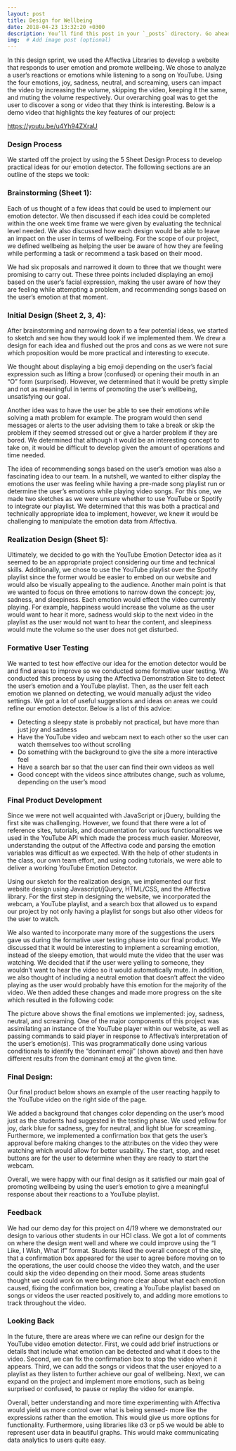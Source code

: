 ```yaml
---
layout: post
title: Design for Wellbeing
date: 2018-04-23 13:32:20 +0300
description: You’ll find this post in your `_posts` directory. Go ahead and edit it and re-build the site to see your changes. # Add post description (optional)
img:  # Add image post (optional)
---
```

In this design sprint, we used the Affectiva Libraries to develop a website that responds to user emotion and promote wellbeing. We chose to analyze a user’s reactions or emotions while listening to a song on YouTube. Using the four emotions, joy, sadness, neutral, and screaming, users can impact the video by increasing the volume, skipping the video, keeping it the same, and muting the volume respectively. Our overarching goal was to get the user to discover a song or video that they think is interesting. Below is a demo video that highlights the key features of our project:

https://youtu.be/u4Yh94ZXraU

###  Design Process
We started off the project by using the 5 Sheet Design Process to develop practical ideas for our emotion detector. The following sections are an outline of the steps we took:

###  Brainstorming (Sheet 1):
Each of us thought of a few ideas that could be used to implement our emotion detector. We then discussed if each idea could be completed within the one week time frame we were given by evaluating the technical level needed. We also discussed how each design would be able to leave an impact on the user in terms of wellbeing. For the scope of our project, we defined wellbeing as helping the user be aware of how they are feeling while performing a task or recommend a task based on their mood.

We had six proposals and narrowed it down to three that we thought were promising to carry out. These three points included displaying an emoji based on the user’s facial expression, making the user aware of how they are feeling while attempting a problem, and recommending songs based on the user’s emotion at that moment.

###  Initial Design (Sheet 2, 3, 4):
After brainstorming and narrowing down to a few potential ideas, we started to sketch and see how they would look if we implemented them. We drew a design for each idea and flushed out the pros and cons as we were not sure which proposition would be more practical and interesting to execute.

We thought about displaying a big emoji depending on the user’s facial expression such as lifting a brow (confused) or opening their mouth in an “O” form (surprised). However, we determined that it would be pretty simple and not as meaningful in terms of promoting the user’s wellbeing, unsatisfying our goal.

Another idea was to have the user be able to see their emotions while solving a math problem for example. The program would then send messages or alerts to the user advising them to take a break or skip the problem if they seemed stressed out or give a harder problem if they are bored. We determined that although it would be an interesting concept to take on, it would be difficult to develop given the amount of operations and time needed.

The idea of recommending songs based on the user’s emotion was also a fascinating idea to our team. In a nutshell, we wanted to either display the emotions the user was feeling while having a pre-made song playlist run or determine the user’s emotions while playing video songs. For this one, we made two sketches as we were unsure whether to use YouTube or Spotify to integrate our playlist. We determined that this was both a practical and technically appropriate idea to implement, however, we knew it would be challenging to manipulate the emotion data from Affectiva.

###  Realization Design (Sheet 5):
Ultimately, we decided to go with the YouTube Emotion Detector idea as it seemed to be an appropriate project considering our time and technical skills. Additionally, we chose to use the YouTube playlist over the Spotify playlist since the former would be easier to embed on our website and would also be visually appealing to the audience. Another main point is that we wanted to focus on three emotions to narrow down the concept: joy, sadness, and sleepiness. Each emotion would effect the video currently playing. For example, happiness would increase the volume as the user would want to hear it more, sadness would skip to the next video in the playlist as the user would not want to hear the content, and sleepiness would mute the volume so the user does not get disturbed.

###  Formative User Testing
We wanted to test how effective our idea for the emotion detector would be and find areas to improve so we conducted some formative user testing. We conducted this process by using the Affectiva Demonstration Site to detect the user’s emotion and a YouTube playlist. Then, as the user felt each emotion we planned on detecting, we would manually adjust the video settings. We got a lot of useful suggestions and ideas on areas we could refine our emotion detector. Below is a list of this advice:

- Detecting a sleepy state is probably not practical, but have more than just joy and sadness
- Have the YouTube video and webcam next to each other so the user can watch themselves too without scrolling
- Do something with the background to give the site a more interactive feel
- Have a search bar so that the user can find their own videos as well
- Good concept with the videos since attributes change, such as volume, depending on the user’s mood

###  Final Product Development
Since we were not well acquainted with JavaScript or jQuery, building the first site was challenging. However, we found that there were a lot of reference sites, tutorials, and documentation for various functionalities we used in the YouTube API which made the process much easier. Moreover, understanding the output of the Affectiva code and parsing the emotion variables was difficult as we expected. With the help of other students in the class, our own team effort, and using coding tutorials, we were able to deliver a working YouTube Emotion Detector.

Using our sketch for the realization design, we implemented our first website design using Javascript/jQuery, HTML/CSS, and the Affectiva library. For the first step in designing the website, we incorporated the webcam, a YouTube playlist, and a search box that allowed us to expand our project by not only having a playlist for songs but also other videos for the user to watch.

We also wanted to incorporate many more of the suggestions the users gave us during the formative user testing phase into our final product. We discussed that it would be interesting to implement a screaming emotion, instead of the sleepy emotion, that would mute the video that the user was watching. We decided that if the user were yelling to someone, they wouldn’t want to hear the video so it would automatically mute. In addition, we also thought of including a neutral emotion that doesn’t affect the video playing as the user would probably have this emotion for the majority of the video. We then added these changes and made more progress on the site which resulted in the following code:

The picture above shows the final emotions we implemented: joy, sadness, neutral, and screaming. One of the major components of this project was assimilating an instance of the YouTube player within our website, as well as passing commands to said player in response to Affectiva’s interpretation of the user’s emotion(s). This was programmatically done using various conditionals to identify the “dominant emoji” (shown above) and then have different results from the dominant emoji at the given time.

###  Final Design:
Our final product below shows an example of the user reacting happily to the YouTube video on the right side of the page.

We added a background that changes color depending on the user’s mood just as the students had suggested in the testing phase. We used yellow for joy, dark blue for sadness, grey for neutral, and light blue for screaming. Furthermore, we implemented a confirmation box that gets the user’s approval before making changes to the attributes on the video they were watching which would allow for better usability. The start, stop, and reset buttons are for the user to determine when they are ready to start the webcam.

Overall, we were happy with our final design as it satisfied our main goal of promoting wellbeing by using the user’s emotion to give a meaningful response about their reactions to a YouTube playlist.

###  Feedback
We had our demo day for this project on 4/19 where we demonstrated our design to various other students in our HCI class. We got a lot of comments on where the design went well and where we could improve using the “I Like, I Wish, What if” format. Students liked the overall concept of the site, that a confirmation box appeared for the user to agree before moving on to the operations, the user could choose the video they watch, and the user could skip the video depending on their mood. Some areas students thought we could work on were being more clear about what each emotion caused, fixing the confirmation box, creating a YouTube playlist based on songs or videos the user reacted positively to, and adding more emotions to track throughout the video.

###  Looking Back
In the future, there are areas where we can refine our design for the YouTube video emotion detector. First, we could add brief instructions or details that include what emotion can be detected and what it does to the video. Second, we can fix the confirmation box to stop the video when it appears. Third, we can add the songs or videos that the user enjoyed to a playlist as they listen to further achieve our goal of wellbeing. Next, we can expand on the project and implement more emotions, such as being surprised or confused, to pause or replay the video for example.

Overall, better understanding and more time experimenting with Affectiva would yield us more control over what is being sensed- more like the expressions rather than the emotion. This would give us more options for functionality. Furthermore, using libraries like d3 or p5 we would be able to represent user data in beautiful graphs. This would make communicating data analytics to users quite easy.
